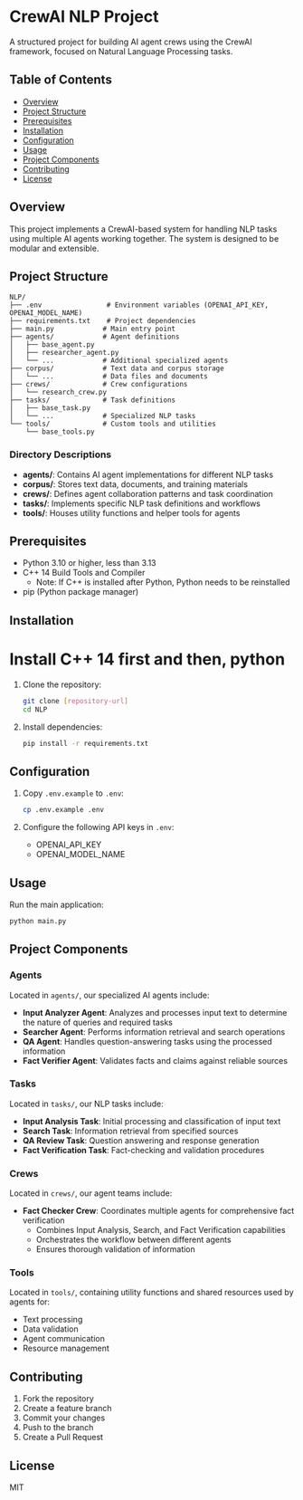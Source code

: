 # CrewAI NLP Project

A structured project for building AI agent crews using the CrewAI framework, focused on Natural Language Processing tasks.

## Table of Contents
- [Overview](#overview)
- [Project Structure](#project-structure)
- [Prerequisites](#prerequisites)
- [Installation](#installation)
- [Configuration](#configuration)
- [Usage](#usage)
- [Project Components](#project-components)
- [Contributing](#contributing)
- [License](#license)

## Overview

This project implements a CrewAI-based system for handling NLP tasks using multiple AI agents working together. The system is designed to be modular and extensible.

## Project Structure

```
NLP/
├── .env                # Environment variables (OPENAI_API_KEY, OPENAI_MODEL_NAME)
├── requirements.txt    # Project dependencies
├── main.py            # Main entry point
├── agents/            # Agent definitions
│   ├── base_agent.py
│   ├── researcher_agent.py
│   └── ...            # Additional specialized agents
├── corpus/            # Text data and corpus storage
│   └── ...            # Data files and documents
├── crews/             # Crew configurations
│   └── research_crew.py
├── tasks/             # Task definitions
│   ├── base_task.py
│   └── ...            # Specialized NLP tasks
└── tools/             # Custom tools and utilities
    └── base_tools.py
```

### Directory Descriptions

- **agents/**: Contains AI agent implementations for different NLP tasks
- **corpus/**: Stores text data, documents, and training materials
- **crews/**: Defines agent collaboration patterns and task coordination
- **tasks/**: Implements specific NLP task definitions and workflows
- **tools/**: Houses utility functions and helper tools for agents

## Prerequisites

- Python 3.10 or higher, less than 3.13
- C++ 14 Build Tools and Compiler
  - Note: If C++ is installed after Python, Python needs to be reinstalled
- pip (Python package manager)

## Installation
# Install C++ 14 first and then, python

1. Clone the repository:
   ```bash
   git clone [repository-url]
   cd NLP
   ```

2. Install dependencies:
   ```bash
   pip install -r requirements.txt
   ```

## Configuration

1. Copy `.env.example` to `.env`:
   ```bash
   cp .env.example .env
   ```

2. Configure the following API keys in `.env`:
   - OPENAI_API_KEY
   - OPENAI_MODEL_NAME


## Usage

Run the main application:
```bash
python main.py
```

## Project Components

### Agents
Located in `agents/`, our specialized AI agents include:

- **Input Analyzer Agent**: Analyzes and processes input text to determine the nature of queries and required tasks
- **Searcher Agent**: Performs information retrieval and search operations
- **QA Agent**: Handles question-answering tasks using the processed information
- **Fact Verifier Agent**: Validates facts and claims against reliable sources

### Tasks
Located in `tasks/`, our NLP tasks include:

- **Input Analysis Task**: Initial processing and classification of input text
- **Search Task**: Information retrieval from specified sources
- **QA Review Task**: Question answering and response generation
- **Fact Verification Task**: Fact-checking and validation procedures

### Crews
Located in `crews/`, our agent teams include:

- **Fact Checker Crew**: Coordinates multiple agents for comprehensive fact verification
  - Combines Input Analysis, Search, and Fact Verification capabilities
  - Orchestrates the workflow between different agents
  - Ensures thorough validation of information

### Tools
Located in `tools/`, containing utility functions and shared resources used by agents for:
- Text processing
- Data validation
- Agent communication
- Resource management

## Contributing

1. Fork the repository
2. Create a feature branch
3. Commit your changes
4. Push to the branch
5. Create a Pull Request

## License

MIT
